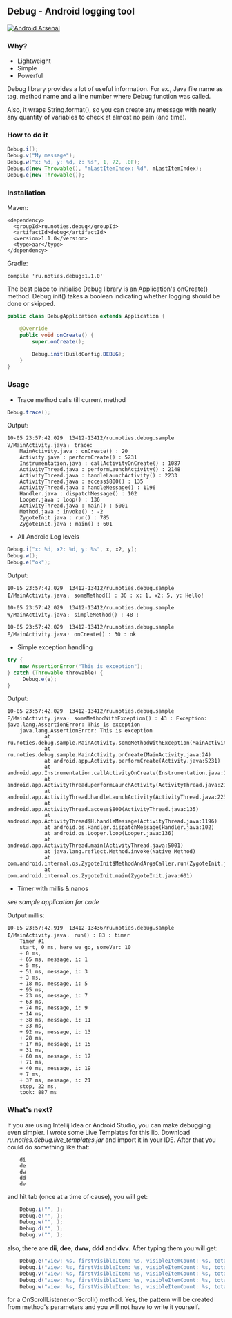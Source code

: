 ## Debug - Android logging tool

[![Android Arsenal](https://img.shields.io/badge/Android%20Arsenal-Debug-brightgreen.svg?style=flat)](https://android-arsenal.com/details/1/1038)

### Why?
* Lightweight
* Simple
* Powerful

Debug library provides a lot of useful information. For ex., Java file name as tag,
method name and a line number where Debug function was called.

Also, it wraps String.format(), so you can create any message with nearly any quantity of variables to check at almost no pain (and time).

### How to do it

```java
Debug.i();
Debug.v("My message");
Debug.w("x: %d, y: %d, z: %s", 1, 72, .0F);
Debug.d(new Throwable(), "mLastItemIndex: %d", mLastItemIndex);
Debug.e(new Throwable());
```

### Installation
Maven:
```
<dependency>
  <groupId>ru.noties.debug</groupId>
  <artifactId>debug</artifactId>
  <version>1.1.0</version>
  <type>aar</type>
</dependency>
```

Gradle:
```
compile 'ru.noties.debug:1.1.0'
```

The best place to initialise Debug library is an Application's onCreate() method.
Debug.init() takes a boolean indicating whether logging should be done or skipped.

```java
public class DebugApplication extends Application {

    @Override
    public void onCreate() {
        super.onCreate();

        Debug.init(BuildConfig.DEBUG);
    }
}
```

### Usage

* Trace method calls till current method
```java
Debug.trace();
```

Output:
```
10-05 23:57:42.029  13412-13412/ru.noties.debug.sample V/MainActivity.java﹕ trace:
    MainActivity.java : onCreate() : 20
    Activity.java : performCreate() : 5231
    Instrumentation.java : callActivityOnCreate() : 1087
    ActivityThread.java : performLaunchActivity() : 2148
    ActivityThread.java : handleLaunchActivity() : 2233
    ActivityThread.java : access$800() : 135
    ActivityThread.java : handleMessage() : 1196
    Handler.java : dispatchMessage() : 102
    Looper.java : loop() : 136
    ActivityThread.java : main() : 5001
    Method.java : invoke() : -2
    ZygoteInit.java : run() : 785
    ZygoteInit.java : main() : 601
```

* All Android Log levels

```java
Debug.i("x: %d, x2: %d, y: %s", x, x2, y);
Debug.w();
Debug.e("ok");
```

Output:
```
10-05 23:57:42.029  13412-13412/ru.noties.debug.sample I/MainActivity.java﹕ someMethod() : 36 : x: 1, x2: 5, y: Hello!
```

```
10-05 23:57:42.029  13412-13412/ru.noties.debug.sample W/MainActivity.java﹕ simpleMethod() : 48 :
```

```
10-05 23:57:42.029  13412-13412/ru.noties.debug.sample E/MainActivity.java﹕ onCreate() : 30 : ok
```

* Simple exception handling

```java
try {
    new AssertionError("This is exception");
} catch (Throwable throwable) {
     Debug.e(e);
}
```

Output:

```
10-05 23:57:42.029  13412-13412/ru.noties.debug.sample E/MainActivity.java﹕ someMethodWithException() : 43 : Exception: java.lang.AssertionError: This is exception
    java.lang.AssertionError: This is exception
            at ru.noties.debug.sample.MainActivity.someMethodWithException(MainActivity.java:41)
            at ru.noties.debug.sample.MainActivity.onCreate(MainActivity.java:24)
            at android.app.Activity.performCreate(Activity.java:5231)
            at android.app.Instrumentation.callActivityOnCreate(Instrumentation.java:1087)
            at android.app.ActivityThread.performLaunchActivity(ActivityThread.java:2148)
            at android.app.ActivityThread.handleLaunchActivity(ActivityThread.java:2233)
            at android.app.ActivityThread.access$800(ActivityThread.java:135)
            at android.app.ActivityThread$H.handleMessage(ActivityThread.java:1196)
            at android.os.Handler.dispatchMessage(Handler.java:102)
            at android.os.Looper.loop(Looper.java:136)
            at android.app.ActivityThread.main(ActivityThread.java:5001)
            at java.lang.reflect.Method.invoke(Native Method)
            at com.android.internal.os.ZygoteInit$MethodAndArgsCaller.run(ZygoteInit.java:785)
            at com.android.internal.os.ZygoteInit.main(ZygoteInit.java:601)
```

* Timer with millis & nanos

*see sample application for code*

Output millis:
```
10-05 23:57:42.919  13412-13436/ru.noties.debug.sample I/MainActivity.java﹕ run() : 83 : timer
    Timer #1
    start, 0 ms, here we go, someVar: 10
    + 0 ms,
    + 65 ms, message, i: 1
    + 5 ms,
    + 51 ms, message, i: 3
    + 3 ms,
    + 18 ms, message, i: 5
    + 95 ms,
    + 23 ms, message, i: 7
    + 63 ms,
    + 74 ms, message, i: 9
    + 14 ms,
    + 38 ms, message, i: 11
    + 33 ms,
    + 92 ms, message, i: 13
    + 28 ms,
    + 17 ms, message, i: 15
    + 31 ms,
    + 60 ms, message, i: 17
    + 71 ms,
    + 40 ms, message, i: 19
    + 7 ms,
    + 37 ms, message, i: 21
    stop, 22 ms,
    took: 887 ms
```


### What's next?

If you are using Intellij Idea or Android Studio, you can make debugging even simpler.
I wrote some Live Templates for this lib.
Download *ru.noties.debug.live_templates.jar* and import it in your IDE. After that you could do something like that:

```
    di
    de
    dw
    dd
    dv
```

and hit tab (once at a time of cause), you will get:

```java
    Debug.i("", );
    Debug.e("", );
    Debug.w("", );
    Debug.d("", );
    Debug.v("", );
```


also, there are **dii**, **dee**, **dww**, **ddd** and **dvv**. After typing them you will get:

```java
    Debug.e("view: %s, firstVisibleItem: %s, visibleItemCount: %s, totalItemCount: %s", view, firstVisibleItem, visibleItemCount, totalItemCount);
    Debug.i("view: %s, firstVisibleItem: %s, visibleItemCount: %s, totalItemCount: %s", view, firstVisibleItem, visibleItemCount, totalItemCount);
    Debug.v("view: %s, firstVisibleItem: %s, visibleItemCount: %s, totalItemCount: %s", view, firstVisibleItem, visibleItemCount, totalItemCount);
    Debug.d("view: %s, firstVisibleItem: %s, visibleItemCount: %s, totalItemCount: %s", view, firstVisibleItem, visibleItemCount, totalItemCount);
    Debug.w("view: %s, firstVisibleItem: %s, visibleItemCount: %s, totalItemCount: %s", view, firstVisibleItem, visibleItemCount, totalItemCount);
```

for a OnScrollListener.onScroll() method. Yes, the pattern will be created from method's parameters and you will not have to write it yourself.
